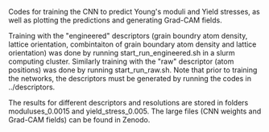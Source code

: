 Codes for training the CNN to predict Young's moduli and Yield stresses, as well as plotting the predictions and generating Grad-CAM fields.

Training with the "engineered" descriptors (grain boundry atom density, lattice orientation, combintaiton of grain boundary atom density and lattice orientation) was done by running start_run_engineered.sh in a slurm computing cluster. Similarly training with the "raw" descriptor (atom positions) was done by running start_run_raw.sh. Note that prior to training the networks, the descriptors must be generated by running the codes in ../descriptors.

The results for different descriptors and resolutions are stored in folders moduluses_0.0015 and yield_stress_0.005. The large files (CNN weights and Grad-CAM fields) can be found in Zenodo.

